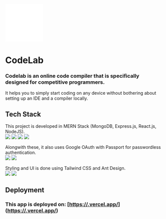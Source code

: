 <img src="./client/public/icon.png" style="width:120px"/>

# CodeLab
### Codelab is an online code compiler that is specifically designed for competitive programmers.<br/>
It helps you to simply start coding on any device without bothering about setting up an IDE and a compiler locally.

## Tech Stack
This project is developed in MERN Stack (MongoDB, Express.js, React.js, NodeJS).<br/>
<img width="28" src="https://cdn.simpleicons.org/mongodb/"/>
<img width="28" src="https://cdn.simpleicons.org/express/white"/>
<img width="28" src="https://cdn.simpleicons.org/react/"/>
<img width="28" src="https://cdn.simpleicons.org/nodedotjs/"/>

Alongwith these, it also uses Google OAuth with Passport for passwordless authentication.<br/>
<img width="28" src="https://cdn.simpleicons.org/google/"/>
<img width="28" src="https://cdn.simpleicons.org/passport/"/>

Styling and UI is done using Tailwind CSS and Ant Design.<br/>
<img width="28" src="https://cdn.simpleicons.org/tailwindcss/"/>
<img width="28" src="https://cdn.simpleicons.org/antdesign/"/>

## Deployment
### This app is deployed on: [[https://.vercel.app/](https://codelab-client.vercel.app/)]([https://.vercel.app/](https://codelab-client.vercel.app/))
